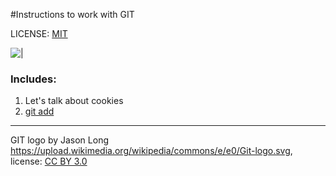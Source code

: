 #Instructions to work with GIT

LICENSE: [MIT](./license.md)

![|](.assets/git-logo.png)

### Includes:
1. Let's talk about cookies
2. [git add](./add.md)

---

GIT logo by Jason Long https://upload.wikimedia.org/wikipedia/commons/e/e0/Git-logo.svg, license: [CC BY 3.0](https://creativecommons.org/licenses/by/3.0/)

